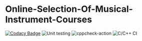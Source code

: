# Online-Selection-Of-Musical-Instrument-Courses

[![Codacy Badge](https://app.codacy.com/project/badge/Grade/2b97bdf484044090bf869ec292fb2cb5)](https://www.codacy.com/gh/stepin105197/Online-Selection-Of-Musical-Instrument-Courses/dashboard?utm_source=github.com&amp;utm_medium=referral&amp;utm_content=stepin105197/Online-Selection-Of-Musical-Instrument-Courses&amp;utm_campaign=Badge_Grade)
![Unit testing](https://github.com/stepin105197/Online-Selection-Of-Musical-Instrument-Courses/workflows/Unit%20testing/badge.svg)
![cppcheck-action](https://github.com/stepin105197/Online-Selection-Of-Musical-Instrument-Courses/workflows/cppcheck-action/badge.svg)
![C/C++ CI](https://github.com/stepin105197/Online-Selection-Of-Musical-Instrument-Courses/workflows/C/C++%20CI/badge.svg)
